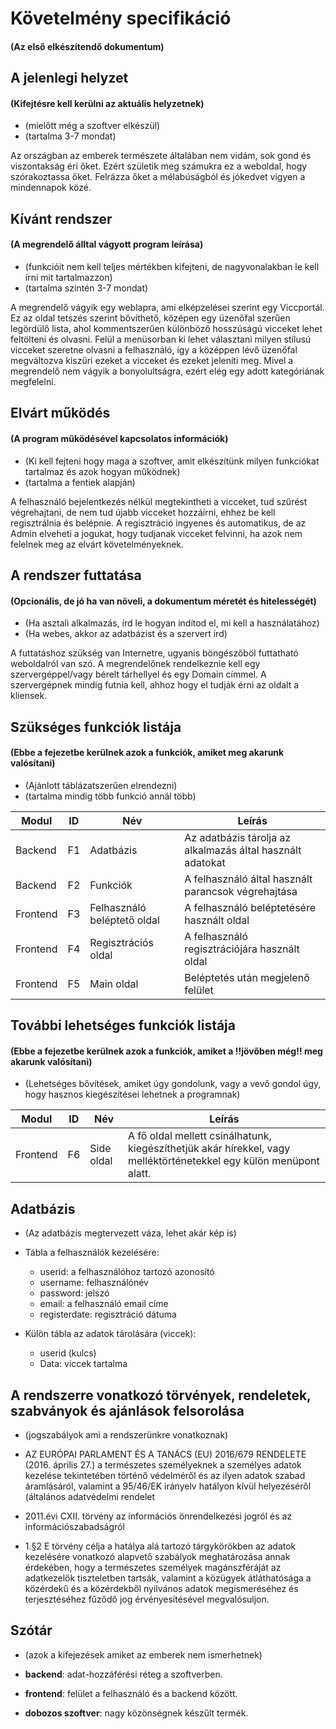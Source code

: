 # Követelmény specifikáció 
#### (Az első elkészítendő dokumentum)

## A jelenlegi helyzet
####  (Kifejtésre kell kerülni az aktuális helyzetnek)
- (mielőtt még a szoftver elkészül)
- (tartalma 3-7 mondat)

Az országban az emberek természete általában nem vidám, sok gond és viszontakság éri őket. 
Ezért születik meg számukra ez a weboldal, hogy szórakoztassa őket.
Felrázza őket a mélabúságból és jókedvet vigyen a mindennapok közé.

## Kívánt rendszer
#### (A megrendelő álltal vágyott program leírása)
- (funkcióit nem kell teljes mértékben kifejteni, de nagyvonalakban le kell írni mit tartalmazzon)
- (tartalma szintén 3-7 mondat)

A megrendelő vágyik egy weblapra, ami elképzelései szerint egy Viccportál.
Ez az oldal tetszés szerint bővíthető, középen egy üzenőfal szerűen legördülő lista,
ahol kommentszerűen különböző hosszúságú vicceket lehet feltölteni és olvasni.
Felül a menüsorban ki lehet választani milyen stílusú vicceket szeretne olvasni a felhasználó,
így a középpen lévő üzenőfal megváltozva kiszűri ezeket a vicceket és ezeket jeleníti meg.
Mivel a megrendelő nem vágyik a bonyolultságra, ezért elég egy adott kategóriának megfelelni.

## Elvárt működés
#### (A program működésével kapcsolatos információk)
- (Ki kell fejteni hogy maga a szoftver, amit elkészítünk milyen funkciókat tartalmaz és azok hogyan működnek)
- (tartalma a fentiek alapján)

A felhasználó bejelentkezés nélkül megtekintheti a vicceket, tud szűrést végrehajtani,
de nem tud újabb vicceket hozzáírni, ehhez be kell regisztrálnia és belépnie.
A regisztráció ingyenes és automatikus, de az Admin elveheti a jogukat, hogy tudjanak vicceket felvinni, 
ha azok nem felelnek meg az elvárt követelményeknek. 

## A rendszer futtatása
#### (Opcionális, de jó ha van növeli, a dokumentum méretét és hitelességét)
- (Ha asztali alkalmazás, írd le hogyan indítod el, mi kell a használatához)
- (Ha webes, akkor az adatbázist és a szervert írd)

A futtatáshoz szükség van Internetre, ugyanis böngészőböl futtatható weboldalról van szó.
A megrendelőnek rendelkeznie kell egy szervergéppel/vagy bérelt tárhellyel és egy Domain címmel.
A szervergépnek mindig futnia kell, ahhoz hogy el tudják érni az oldalt a kliensek.

## Szükséges funkciók listája
#### (Ebbe a fejezetbe kerülnek azok a funkciók, amiket meg akarunk valósítani)
- (Ajánlott táblázatszerűen elrendezni)
- (tartalma mindig több funkció annál több)

| Modul | ID |Név | Leírás |
|---|---|---|---|
| Backend | F1 | Adatbázis | Az adatbázis tárolja az alkalmazás által használt adatokat |
| Backend | F2 | Funkciók | A felhasználó által használt parancsok végrehajtása |
| Frontend | F3 | Felhasználó beléptető oldal | A felhasználó beléptetésére használt oldal |
| Frontend | F4 | Regisztrációs oldal | A felhasználó regisztrációjára használt oldal |
| Frontend | F5 | Main oldal | Beléptetés után megjelenő felület |

## További lehetséges funkciók listája
#### (Ebbe a fejezetbe kerülnek azok a funkciók, amiket a !!jövőben még!! meg akarunk valósítani)
- (Lehetséges bővítések, amiket úgy gondolunk, vagy a vevő gondol úgy, hogy hasznos kiegészítései lehetnek a programnak)
 
| Modul | ID |Név | Leírás |
|---|---|---|---|
| Frontend | F6 | Side oldal | A fő oldal mellett csinálhatunk, kiegészíthetjük akár hírekkel, vagy melléktörténetekkel egy külön menüpont alatt. |

## Adatbázis

- (Az adatbázis megtervezett váza, lehet akár kép is)


- Tábla a felhasználók kezelésére:
   - userid: a felhasználóhoz tartozó azonosító
   - username: felhasználónév
   - password: jelszó
   - email: a felhasználó email címe
   - registerdate: regisztráció dátuma
- Külön tábla az adatok tárolására (viccek):
  - userid (kulcs)
  - Data: viccek tartalma

## A rendszerre vonatkozó törvények, rendeletek, szabványok és ajánlások felsorolása
  - (jogszabályok ami a rendszerünkre vonatkoznak)


  - AZ EURÓPAI PARLAMENT ÉS A TANÁCS (EU) 2016/679 RENDELETE (2016. április 27.) a természetes személyeknek a személyes
adatok kezelése tekintetében történő védelméről és az ilyen adatok szabad áramlásáról, valamint a 95/46/EK irányelv 
hatályon kívül helyezéséről (általános adatvédelmi rendelet


  - 2011.évi CXII. törvény az információs önrendelkezési jogról és az információszabadságról


  - 1.§2 E törvény célja a hatálya alá tartozó tárgykörökben az adatok kezelésére vonatkozó alapvető szabályok 
meghatározása annak érdekében, hogy a természetes személyek magánszféráját az adatkezelők tiszteletben tartsák,
valamint a közügyek átláthatósága a közérdekű és a közérdekből nyilvános adatok megismeréséhez és terjesztéséhez
fűződő jog érvényesítésével megvalósuljon.

## Szótár
  - (azok a kifejezések amiket az emberek nem ismerhetnek)


  - **backend**: adat-hozzáférési réteg a szoftverben.
  - **frontend**: felület a felhasználó és a backend között.
  - **dobozos szoftver**: nagy közönségnek készűlt termék.